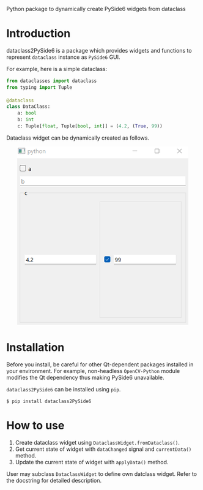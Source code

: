 Python package to dynamically create PySide6 widgets from dataclass

# Introduction

dataclass2PySide6 is a package which provides widgets and functions to represent `dataclass` instance as `PySide6` GUI.

For example, here is a simple dataclass:

```python
from dataclasses import dataclass
from typing import Tuple

@dataclass
class DataClass:
    a: bool
    b: int
    c: Tuple[float, Tuple[bool, int]] = (4.2, (True, 99))
```

Dataclass widget can be dynamically created as follows.

<div align="center">
  <img src="https://github.com/JSS95/dataclass2PySide6/raw/master/imgs/example.png"/><br>
</div>

# Installation

Before you install, be careful for other Qt-dependent packages installed in your environment.
For example, non-headless `OpenCV-Python` module modifies the Qt dependency thus making PySide6 unavailable.

`dataclass2PySide6` can be installed using `pip`.

```
$ pip install dataclass2PySide6
```

# How to use

1. Create dataclass widget using ``DataclassWidget.fromDataclass()``.
2. Get current state of widget with ``dataChanged`` signal and ``currentData()`` method.
3. Update the current state of widget with ``applyData()`` method.

User may subclass ``DataclassWidget`` to define own datclass widget.
Refer to the docstring for detailed description.
